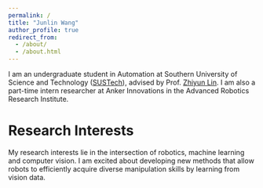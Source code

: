 ```yaml
---
permalink: /
title: "Junlin Wang"
author_profile: true
redirect_from: 
  - /about/
  - /about.html
---
```


I am an undergraduate student in Automation at Southern University of Science and Technology ([SUSTech](https://www.sustech.edu.cn/en/)), advised by Prof. [Zhiyun Lin](https://scholar.google.com/citations?user=ic9y2dIAAAAJ&hl=en). I am also a part-time intern researcher at Anker Innovations in the Advanced Robotics Research Institute.

Research Interests
======
My research interests lie in the intersection of robotics, machine learning and computer vision. I am excited about developing new methods that allow robots to efficiently acquire diverse manipulation skills by learning from vision data.

